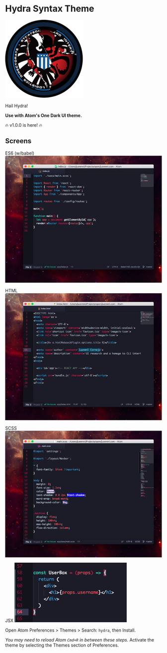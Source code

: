 # Hydra Syntax Theme
![Inspiration](https://raw.githubusercontent.com/juanmnl/hydra-theme/master/hydra.png)

Hail Hydra!

**Use with Atom's One Dark UI theme.**

:fire: v1.0.0 is here! :fire:

## Screens

ES6 (w/babel)
![Hydra-syntax screenshot](https://raw.githubusercontent.com/juanmnl/hydra-theme/master/main.png)

HTML
![Hydra-syntax screenshot](https://raw.githubusercontent.com/juanmnl/hydra-theme/master/html.png)

SCSS
![Hydra-syntax screenshot](https://raw.githubusercontent.com/juanmnl/hydra-theme/master/sass.png)

JSX
![Hydra-syntax screenshot](https://raw.githubusercontent.com/juanmnl/hydra-theme/master/jsx.png)

Open Atom Preferences > Themes > Search: `hydra`,
then Install.

*You may need to reload Atom `Cmd+R` in between these steps.*
Activate the theme by selecting the Themes section of Preferences.
